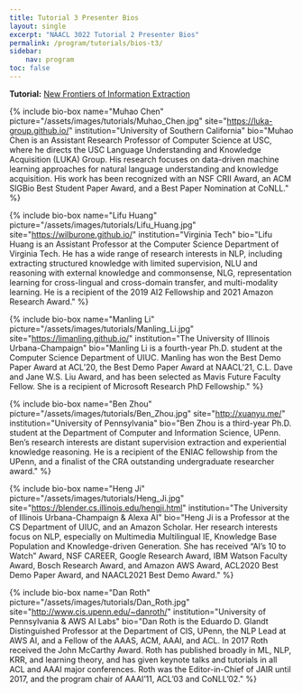 ```yaml
---
title: Tutorial 3 Presenter Bios
layout: single
excerpt: "NAACL 3022 Tutorial 2 Presenter Bios"
permalink: /program/tutorials/bios-t3/
sidebar: 
    nav: program
toc: false
---
```


<style>
.bio-box .author__name { margin-top: 5px; }
</style>

**Tutorial:** [New Frontiers of Information Extraction](/program/tutorials/#t3)

{% include bio-box
  name="Muhao Chen"
  picture="/assets/images/tutorials/Muhao_Chen.jpg"
  site="https://luka-group.github.io/"
  institution="University of Southern California"
  bio="Muhao Chen is an Assistant Research Professor of Computer Science at USC, where he directs the USC Language Understanding and Knowledge Acquisition (LUKA) Group. His research focuses on data-driven machine learning approaches for natural language understanding and knowledge acquisition. His work has been recognized with an NSF CRII Award, an ACM SIGBio Best Student Paper Award, and a Best Paper Nomination at CoNLL."
%}

{% include bio-box
  name="Lifu Huang"
  picture="/assets/images/tutorials/Lifu_Huang.jpg"
  site="https://wilburone.github.io/"
  institution="Virginia Tech"
  bio="Lifu Huang is an Assistant Professor at the Computer Science Department of Virginia Tech. He has a wide range of research interests in NLP, including extracting structured knowledge with limited supervision, NLU and reasoning with external knowledge and commonsense, NLG, representation learning for cross-lingual and cross-domain transfer, and multi-modality learning. He is a recipient of the 2019 AI2 Fellowship and 2021 Amazon Research Award."
%}

{% include bio-box
  name="Manling Li"
  picture="/assets/images/tutorials/Manling_Li.jpg"
  site="https://limanling.github.io/"
  institution="The University of Illinois Urbana-Champaign"
  bio="Manling Li is a fourth-year Ph.D. student at the Computer Science Department of UIUC. Manling has won the Best Demo Paper Award at ACL’20, the Best Demo Paper Award at NAACL’21, C.L. Dave and Jane W.S. Liu Award, and has been selected as Mavis Future Faculty Fellow. She is a recipient of Microsoft Research PhD Fellowship."
%}

{% include bio-box
  name="Ben Zhou"
  picture="/assets/images/tutorials/Ben_Zhou.jpg"
  site="http://xuanyu.me/"
  institution="University of Pennsylvania"
  bio="Ben Zhou is a third-year Ph.D. student at the Department of Computer and Information Science, UPenn. Ben’s research interests are distant supervision extraction and experiential knowledge reasoning. He is a recipient of the ENIAC fellowship from the UPenn, and a finalist of the CRA outstanding undergraduate researcher award."
%}

{% include bio-box
  name="Heng Ji"
  picture="/assets/images/tutorials/Heng_Ji.jpg"
  site="https://blender.cs.illinois.edu/hengji.html"
  institution="The University of Illinois Urbana-Champaign & Alexa AI"
  bio="Heng Ji is a Professor at the CS Department of UIUC, and an Amazon Scholar. Her research interests focus on NLP, especially on Multimedia Multilingual IE, Knowledge Base Population and Knowledge-driven Generation. She has received “AI’s 10 to Watch” Award, NSF CAREER, Google Research Award, IBM Watson Faculty Award, Bosch Research Award, and Amazon AWS Award, ACL2020 Best Demo Paper Award, and NAACL2021 Best Demo Award."
%}

{% include bio-box
  name="Dan Roth"
  picture="/assets/images/tutorials/Dan_Roth.jpg"
  site="http://www.cis.upenn.edu/~danroth/"
  institution="University of Pennsylvania & AWS AI Labs"
  bio="Dan Roth is the Eduardo D. Glandt Distinguished Professor at the Department of CIS, UPenn, the NLP Lead at AWS AI, and a Fellow of the AAAS, ACM, AAAI, and ACL. In 2017 Roth received the John McCarthy Award. Roth has published broadly in ML, NLP, KRR, and learning theory, and has given keynote talks and tutorials in all ACL and AAAI major conferences. Roth was the Editor-in-Chief of JAIR until 2017, and the program chair of AAAI’11, ACL’03 and CoNLL’02."
%}
